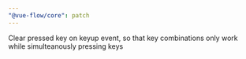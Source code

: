 ```yaml
---
"@vue-flow/core": patch
---
```


Clear pressed key on keyup event, so that key combinations only work while simulteanously pressing keys
